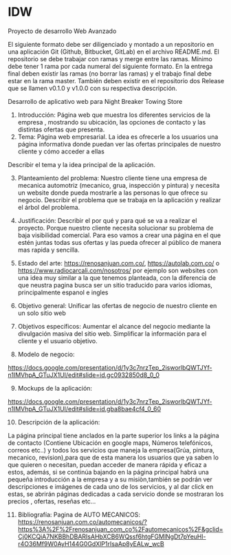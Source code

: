 # IDW

Proyecto de desarrollo Web Avanzado
 
El siguiente formato debe ser diligenciado y montado a un repositorio en una aplicación Git (Github, Bitbucket, GitLab) en el archivo README.md. El repositorio se debe trabajar con ramas y merge entre las ramas. Mínimo debe tener 1 rama por cada numeral del siguiente formato.
En la entrega final deben existir las ramas (no borrar las ramas) y el trabajo final debe estar en la rama master.
También deben existir en el repositorio dos Release que se llamen v0.1.0 y v1.0.0 con su respectiva descripción.
 
Desarrollo de aplicativo web para Night Breaker Towing Store
 
1.	Introducción:
Página web que muestra los diferentes servicios de la empresa , mostrando su ubicación, las opciones de contacto y las distintas ofertas que presenta.
2.	Tema:
Página web empresarial.
La idea es ofrecerle a los usuarios una página informativa donde puedan ver las ofertas principales de nuestro cliente y cómo acceder a ellas
 
Describir el tema y la idea principal de la aplicación.
 
3.	Planteamiento del problema:
Nuestro cliente tiene una empresa de mecanica automotriz (mecanico, grua, inspección y pintura) y necesita un website donde pueda mostrarle a las personas lo que ofrece su negocio.
Describir el problema que se trabaja en la aplicación y realizar el árbol del problema.
4.	Justificación:
Describir el por qué y para qué se va a realizar el proyecto.
Porque nuestro cliente necesita solucionar su problema de baja visibilidad comercial. Para eso vamos a crear una página en el que estén juntas todas sus ofertas y las pueda ofrecer al público de manera mas rapida y sencilla.
 
5.	Estado del arte:
https://renosanjuan.com.co/,  https://autolab.com.co/ o https://www.radiocarcali.com/nosotros/ por ejemplo son websites con una idea muy similar a la que tenemos planteada, con la diferencia de que neustra pagina busca ser un sitio traducido para varios idiomas, principalmente espanol e ingles
 
6.	Objetivo general:
	Unificar las ofertas de negocio de nuestro cliente en un solo sitio web
 
7. Objetivos específicos:
Aumentar el alcance del negocio mediante la divulgación masiva del sitio web.
Simplificar la información para el cliente y el usuario objetivo.
 
8.    Modelo de negocio:
 
https://docs.google.com/presentation/d/1y3c7nrzTep_2isworlbQWTJYf-n1IMVhpA_GTuJX1UI/edit#slide=id.gc0932850d8_0_0
 
9.    Mockups de la aplicación:

 https://docs.google.com/presentation/d/1y3c7nrzTep_2isworlbQWTJYf-n1IMVhpA_GTuJX1UI/edit#slide=id.gba8bae4cf4_0_60
 
10.   Descripción de la aplicación:
 
La página principal tiene anclados en la parte superior los links a la página de contacto (Contiene Ubicación en google maps, Números telefónicos, correos etc..) y todos los servicios que maneja la empresa(Grúa, pintura, mecanico, revision),para que de esta manera los usuarios que ya saben lo que quieren o necesitan, puedan acceder de manera rápida y eficaz a estos, además, si se continúa bajando en la página principal habrá una pequeña introducción a la empresa y a su misiòn,también se podrán ver descripciones e imágenes de cada uno de los servicios, y al dar click en estas, se abrirán páginas dedicadas a cada servicio donde se mostraran los precios , ofertas, reseñas etc…
 
11.   Bibliografía:
Pagina de AUTO MECANICOS: https://renosanjuan.com.co/automecanicos/?https%3A%2F%2Frenosanjuan_com_co%2Fautomecanicos%2F&gclid=Cj0KCQiA7NKBBhDBARIsAHbXCB6WQssf6htgFGMlNgDt7pYeuHl-r4O36Mf9W0AyH144G0GdXlP1rIsaAp8yEALw_wcB
